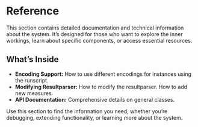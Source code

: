 # Reference

This section contains detailed documentation and technical information about
the system. It’s designed for those who want to explore the inner workings,
learn about specific components, or access essential resources.

## What’s Inside

- **Encoding Support:** How to use different encodings for instances using the runscript.
- **Modifying Resultparser:** How to modify the resultparser. How to add new measures.
- **API Documentation:** Comprehensive details on general classes.

<!-- - **Advanced Topics:** Gain insights into complex use cases and integrations. -->

Use this section to find the information you need, whether you’re debugging,
extending functionality, or learning more about the system.
